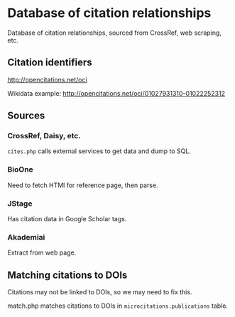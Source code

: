 # Database of citation relationships

Database of citation relationships, sourced from CrossRef, web scraping, etc.

## Citation identifiers

http://opencitations.net/oci

Wikidata example: http://opencitations.net/oci/01027931310-01022252312

## Sources

### CrossRef, Daisy, etc.

```cites.php``` calls external services to get data and dump to SQL.

### BioOne

Need to fetch HTMl for reference page, then parse.

### JStage

Has citation data in Google Scholar tags.

### Akademiai

Extract from web page.


## Matching citations to DOIs

Citations may not be linked to DOIs, so we may need to fix this.

match.php matches citations to DOIs in ```microcitations.publications``` table.
